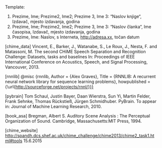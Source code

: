 Template:
1. Prezime, Ime; Prezime2, Ime2; Prezime 3, Ime 3: “Naslov knjige“, Izdavač, mjesto izdavanja, godina
2. Prezime, Ime; Prezime2, Ime2; Prezime 3, Ime 3: “Naslov članka“, Ime časopisa, Izdavač, mjesto izdavanja, godina
3. Prezime, Ime: Naslov, s Interneta, http://adresa.xx, točan datum



[chime_data] Vincent, E., Barker, J., Watanabe, S., Le Roux, J., Nesta, F. and Matassoni, M.
The second CHiME Speech Separation and Recognition Challenge: Datasets, tasks and baselines In:
Proceedings of IEEE International Conference on Acoustics, Speech, and Signal Processing, Vancouver, 2013.

[rnnlib] @misc
{rnnlib,
Author = {Alex Graves},
Title = {RNNLIB: A recurrent neural network library for sequence learning problems},
howpublished = {\url{http://sourceforge.net/projects/rnnl/}}}

[pybrain] Tom Schaul, Justin Bayer, Daan Wierstra, Sun Yi, Martin Felder,
Frank Sehnke, Thomas Rückstieß, Jürgen Schmidhuber. PyBrain. To appear in: Journal of Machine Learning Research, 2010. 

[book_asa] Bregman, Albert S. Auditory Scene Analysis : The Perceptual Organization of Sound. Cambridge, Massachusetts:MIT Press, 1994.

[chime_website] http://spandh.dcs.shef.ac.uk/chime_challenge/chime2013/chime2_task1.html#tools 15.6.2015
